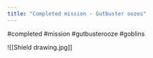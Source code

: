 ```yaml
---
title: "Completed mission - Gutbuster oozes"
---
```

#completed #mission #gutbusterooze #goblins

![[Shield drawing.jpg]]